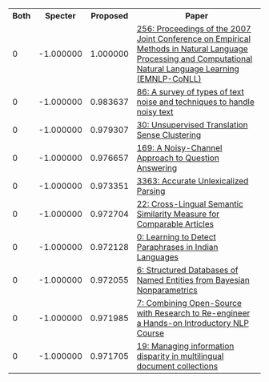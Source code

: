 <html><table><tr>
<th>Both</th>
<th>Specter</th>
<th>Proposed</th>
<th>Paper</th>
</tr>
<tr>
<td>0</td>
<td>-1.000000</td>
<td>1.000000</td>
<td><a href="https://www.semanticscholar.org/paper/bb9b679a6a321291d22d2d286df01f00d307987a">256: Proceedings of the 2007 Joint Conference on Empirical Methods in Natural Language Processing and Computational Natural Language Learning (EMNLP-CoNLL)</a></td>
</tr>
<tr>
<td>0</td>
<td>-1.000000</td>
<td>0.983637</td>
<td><a href="https://www.semanticscholar.org/paper/e8177afcb4e47ea6284359ddb32954ecc684ced7">86: A survey of types of text noise and techniques to handle noisy text</a></td>
</tr>
<tr>
<td>0</td>
<td>-1.000000</td>
<td>0.979307</td>
<td><a href="https://www.semanticscholar.org/paper/ba1d090794b2ba55804d9865ed7e5904cadc1dc7">30: Unsupervised Translation Sense Clustering</a></td>
</tr>
<tr>
<td>0</td>
<td>-1.000000</td>
<td>0.976657</td>
<td><a href="https://www.semanticscholar.org/paper/a09bf86e8b764507cb47c182433765eba0b3d53c">169: A Noisy-Channel Approach to Question Answering</a></td>
</tr>
<tr>
<td>0</td>
<td>-1.000000</td>
<td>0.973351</td>
<td><a href="https://www.semanticscholar.org/paper/a600850ac0120cb09a0b7de7da80bb6a7a76de06">3363: Accurate Unlexicalized Parsing</a></td>
</tr>
<tr>
<td>0</td>
<td>-1.000000</td>
<td>0.972704</td>
<td><a href="https://www.semanticscholar.org/paper/8c3a9f5b7e047f9a42f0fb268237fd2b8576bc83">22: Cross-Lingual Semantic Similarity Measure for Comparable Articles</a></td>
</tr>
<tr>
<td>0</td>
<td>-1.000000</td>
<td>0.972128</td>
<td><a href="https://www.semanticscholar.org/paper/88a224debacf8dcc83714e4f7c2080521f41fc63">0: Learning to Detect Paraphrases in Indian Languages</a></td>
</tr>
<tr>
<td>0</td>
<td>-1.000000</td>
<td>0.972055</td>
<td><a href="https://www.semanticscholar.org/paper/02aebef93baeef3396f3cb4468a7054067f190c6">6: Structured Databases of Named Entities from Bayesian Nonparametrics</a></td>
</tr>
<tr>
<td>0</td>
<td>-1.000000</td>
<td>0.971985</td>
<td><a href="https://www.semanticscholar.org/paper/b6c561b21303cf174c2ac2c65eb9e41783fa7c24">7: Combining Open-Source with Research to Re-engineer a Hands-on Introductory NLP Course</a></td>
</tr>
<tr>
<td>0</td>
<td>-1.000000</td>
<td>0.971705</td>
<td><a href="https://www.semanticscholar.org/paper/9300cfc0654f9947625cfb149cc7566aa00c65e1">19: Managing information disparity in multilingual document collections</a></td>
</tr>
</table></html>
